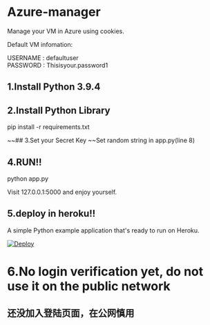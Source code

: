 # Azure-manager
Manage your VM in Azure using cookies.

Default VM infomation:

USERNAME : defaultuser<br>
PASSWORD : Thisisyour.password1

## 1.Install Python 3.9.4



## 2.Install Python Library

pip install -r requirements.txt

~~## 3.Set your Secret Key
~~Set random string in app.py(line 8)

## 4.RUN!!
python app.py

Visit 127.0.0.1:5000 and enjoy yourself.

## 5.deploy in heroku!!
A simple Python example application that's ready to run on Heroku.

[![Deploy](https://www.herokucdn.com/deploy/button.svg)](https://heroku.com/deploy)

# 6.No login verification yet, do not use it on the public network 
## 还没加入登陆页面，在公网慎用
